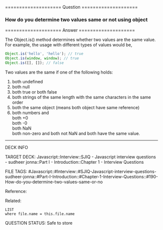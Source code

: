 ==================== Question ====================  

### How do you determine two values same or not using object  

==================== Answer ====================  

The Object.is() method determines whether two values are the same value. For
example, the usage with different types of values would be,

```javascript
Object.is('hello', 'hello'); // true
Object.is(window, window); // true
Object.is([], []); // false
```

Two values are the same if one of the following holds:

1. both undefined
2. both null
3. both true or both false
4. both strings of the same length with the same characters in the same order
5. both the same object (means both object have same reference)
6. both numbers and  
   both +0  
   both -0  
   both NaN  
   both non-zero and both not NaN and both have the same value.

---

DECK INFO

TARGET DECK: Javascript::Interview::SJIQ - Javascript interview questions -
sudheer jonna::Part I - Introduction::Chapter 1 - Interview Questions

FILE TAGS:
#Javascript::#Interview::#SJIQ-Javascript-interview-questions-sudheer-jonna::#Part-I-Introduction::#Chapter-1-Interview-Questions::#190-How-do-you-determine-two-values-same-or-no

Reference:

Related:

```dataview
LIST
where file.name = this.file.name
```

QUESTION STATUS: Safe to store
